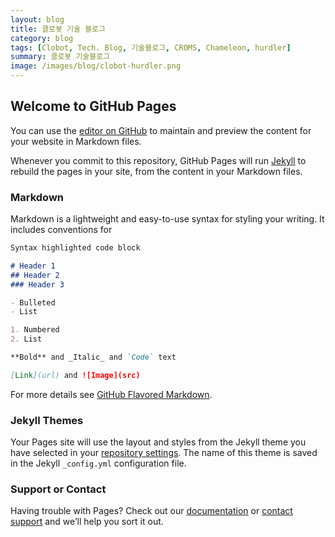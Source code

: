```yaml
---
layout: blog
title: 클로봇 기술 블로그 
category: blog
tags: [Clobot, Tech. Blog, 기술블로그, CROMS, Chameleon, hurdler]  
summary: 클로봇 기술블로그 
image: /images/blog/clobot-hurdler.png
---
```


## Welcome to GitHub Pages

You can use the [editor on GitHub](https://github.com/clobot-hurdler/clobot-hurdler.github.io/edit/master/README.md) to maintain and preview the content for your website in Markdown files.

Whenever you commit to this repository, GitHub Pages will run [Jekyll](https://jekyllrb.com/) to rebuild the pages in your site, from the content in your Markdown files.

### Markdown

Markdown is a lightweight and easy-to-use syntax for styling your writing. It includes conventions for

```markdown
Syntax highlighted code block

# Header 1
## Header 2
### Header 3

- Bulleted
- List

1. Numbered
2. List

**Bold** and _Italic_ and `Code` text

[Link](url) and ![Image](src)
```

For more details see [GitHub Flavored Markdown](https://guides.github.com/features/mastering-markdown/).

### Jekyll Themes

Your Pages site will use the layout and styles from the Jekyll theme you have selected in your [repository settings](https://github.com/clobot-hurdler/clobot-hurdler.github.io/settings). The name of this theme is saved in the Jekyll `_config.yml` configuration file.

### Support or Contact

Having trouble with Pages? Check out our [documentation](https://help.github.com/categories/github-pages-basics/) or [contact support](https://github.com/contact) and we’ll help you sort it out.
